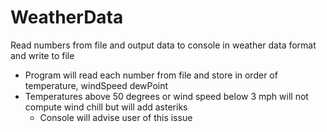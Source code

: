 # WeatherData
Read numbers from file and output data to console in weather data format and write to file
 - Program will read each number from file and store in order of temperature, windSpeed dewPoint
 - Temperatures above 50 degrees or wind speed below 3 mph will not compute wind chill but will add asteriks
     - Console will advise user of this issue
